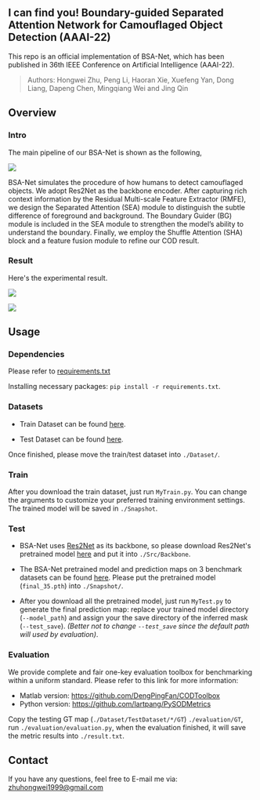 ## I can find you! Boundary-guided Separated Attention Network for Camouflaged Object Detection (AAAI-22)

This repo is an official implementation of BSA-Net,  which has been published in 36th IEEE Conference on Artificial Intelligence (AAAI-22).

>Authors: Hongwei Zhu, Peng Li, Haoran Xie, Xuefeng Yan, Dong Liang, Dapeng Chen, Mingqiang Wei and Jing Qin

## Overview

### Intro

The main pipeline of our BSA-Net is shown as the following,

![](https://github.com/zhuhongwei1999/BSA-Net/blob/master/figure/pipeline.png)

BSA-Net simulates the procedure of how humans to detect camouflaged objects. We adopt Res2Net as the backbone encoder. After capturing rich context information by the Residual Multi-scale Feature Extractor (RMFE), we design the Separated Attention (SEA) module to distinguish the subtle difference of foreground and background. The Boundary Guider (BG) module is included in the SEA module to strengthen the model’s ability to understand the boundary. Finally, we employ the Shuffle Attention (SHA) block and a feature fusion module to refine our COD result.

### Result

Here's the experimental result.

![](https://github.com/zhuhongwei1999/BSA-Net/blob/master/figure/quant-result.png)

![](https://github.com/zhuhongwei1999/BSA-Net/blob/master/figure/visual-result.png)

## Usage

### Dependencies

Please refer to [requirements.txt](https://github.com/zhuhongwei1999/BSA-Net/blob/master/requirements.txt)

Installing necessary packages: `pip install -r requirements.txt`.

### Datasets

* Train Dataset can be found [here](https://drive.google.com/file/d/1D9bf1KeeCJsxxri6d2qAC7z6O1X_fxpt/view).

* Test Dataset can be found [here](https://drive.google.com/file/d/1QEGnP9O7HbN_2tH999O3HRIsErIVYalx/view).

Once finished, please move the train/test dataset into `./Dataset/`.

### Train

After you download the train dataset, just run `MyTrain.py`. You can change the arguments to customize your preferred training environment settings. The trained model will be saved in `./Snapshot`.

### Test

* BSA-Net uses [Res2Net](https://arxiv.org/abs/1904.01169) as its backbone, so please download Res2Net's pretrained model [here](https://shanghuagao.oss-cn-beijing.aliyuncs.com/res2net/res2net50_v1b_26w_4s-3cf99910.pth) and put it into `./Src/Backbone`.

* The BSA-Net pretrained model and prediction maps on 3 benchmark datasets can be found [here](https://drive.google.com/drive/folders/18Z16W73PxZoapJqWmwq-LDfV4NIIqNlG). Please put the pretrained model (`final_35.pth`) into `./Snapshot/`.

- After you download all the pretrained model, just run `MyTest.py` to generate the final prediction map: replace your trained model directory (`--model_path`) and assign your the save directory of the inferred mask (`--test_save`). *(Better not to change `--test_save` since the default path will used by evaluation)*.

### Evaluation

We provide complete and fair one-key evaluation toolbox for benchmarking within a uniform standard. Please refer to this link for more information: 

* Matlab version: https://github.com/DengPingFan/CODToolbox 
* Python version: https://github.com/lartpang/PySODMetrics

Copy the testing GT map (`./Dataset/TestDataset/*/GT`) `./evaluation/GT`, run `./evaluation/evaluation.py`, when the evaluation finished, it will save the metric results into `./result.txt`.

## Contact

If you have any questions, feel free to E-mail me via: zhuhongwei1999@gmail.com
